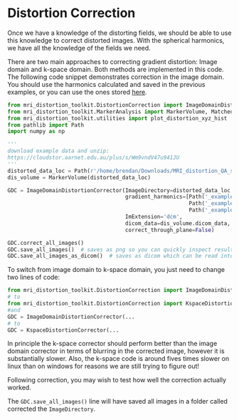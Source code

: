 # Distortion Correction

Once we have a knowledge of the distorting fields, we should be able to use this knowledge to correct distorted images. With the spherical harmonics, we have all the knowledge of the fields we need. 

There are two main approaches to correcting gradient distortion: Image domain and k-space domain. Both methods are implemented in this code. The following code snippet demonstrates correction in the image domain. You should use the harmonics calculated and saved in the previous examples, or you can use the ones stored [here](https://github.com/ACRF-Image-X-Institute/mri_distortion_toolkit).

```python
from mri_distortion_toolkit.DistortionCorrection import ImageDomainDistortionCorrector
from mri_distortion_toolkit.MarkerAnalysis import MarkerVolume, MatchedMarkerVolumes
from mri_distortion_toolkit.utilities import plot_distortion_xyz_hist
from pathlib import Path
import numpy as np

'''
download example data and unzip:
https://cloudstor.aarnet.edu.au/plus/s/Wm9vndV47u941JU
'''
distorted_data_loc = Path(r'/home/brendan/Downloads/MRI_distortion_QA_sample_data/MR/04 gre_trans_AP_330')
dis_volume = MarkerVolume(distorted_data_loc)

GDC = ImageDomainDistortionCorrector(ImageDirectory=distorted_data_loc.resolve(),
                                     gradient_harmonics=[Path('_example_data/G_x_Harmonics.csv').resolve(),
                                                         Path('_example_data/G_y_Harmonics.csv').resolve(),
                                                         Path('_example_data/G_z_Harmonics.csv').resolve()],
                                     ImExtension='dcm',
                                     dicom_data=dis_volume.dicom_data,
                                     correct_through_plane=False)

GDC.correct_all_images()
GDC.save_all_images()  # saves as png so you can quickly inspect results
GDC.save_all_images_as_dicom()  # saves as dicom which can be read into analysis packages.
```

To switch from image domain to k-space domain, you just need to change two lines of code:

```python
from mri_distortion_toolkit.DistortionCorrection import ImageDomainDistortionCorrector
# to
from mri_distortion_toolkit.DistortionCorrection import KspaceDistortionCorrector
#and
GDC = ImageDomainDistortionCorrector(...
# to
GDC = KspaceDistortionCorrector(...
```

In principle the k-space corrector should perform better than the image domain corrector in terms of blurring in the corrected image, however it is substantially slower. Also, the k-space code is around fives times slower on linux than on windows for reasons we are still trying to figure out! 

Following correction, you may wish to test how well the correction actually worked.

The `GDC.save_all_images()` line will have saved all images in a folder called corrected the `ImageDirectory`. 

